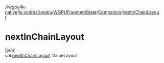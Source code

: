 //[wgpu4k-native](../../../../index.md)/[io.ygdrasil.wgpu](../../index.md)/[WGPUFragmentState](../index.md)/[Companion](index.md)/[nextInChainLayout](next-in-chain-layout.md)

# nextInChainLayout

[jvm]\
val [nextInChainLayout](next-in-chain-layout.md): ValueLayout
